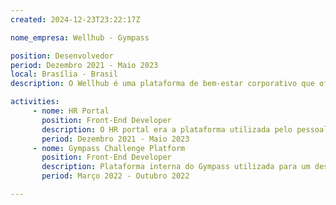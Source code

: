 ```yaml
---
created: 2024-12-23T23:22:17Z

nome_empresa: Wellhub - Gympass

position: Desenvolvedor
period: Dezembro 2021 - Maio 2023
local: Brasília - Brasil
description: O Wellhub é uma plataforma de bem-estar corporativo que oferece acesso a atividades físicas, terapia, nutrição, mindfulness e qualidade do sono. A plataforma foi anteriormente conhecida como Gympass. 

activities:
     - nome: HR Portal
       position: Front-End Developer 
       description: O HR portal era a plataforma utilizada pelo pessoal de HR das empresas colaboradoras, nessa plataforma eu pude trabalhar no monitoramento da plataforma, utilizando o datadog como ferramenta; Participar do refinamento de várias features e todo o processo de desenvolvimento de software; As principais tecnologias que eu trabalhei foram React, CSS, HTML, Terraform.
       period: Dezembro 2021 - Maio 2023
     - nome: Gympass Challenge Platform
       position: Front-End Developer 
       description: Plataforma interna do Gympass utilizada para um desafio de bem-estar que aconteceu no encontro dos colaboradores no ano de 2022.
       period: Março 2022 - Outubro 2022

---
```

